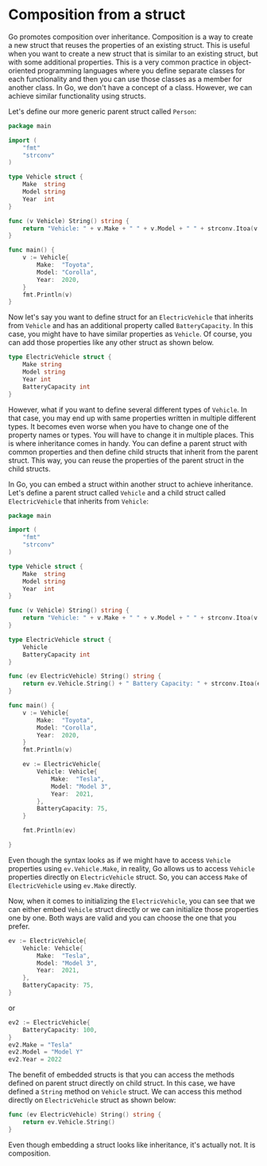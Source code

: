 # Composition from a struct


Go promotes composition over inheritance. Composition is a way to create a new struct that reuses the properties of an existing struct. This is useful when you want to create a new struct that is similar to an existing struct, but with some additional properties. This is a very common practice in object-oriented programming languages where you define separate classes for each functionality and then you can use those classes as a member for another class. In Go, we don't have a concept of a class. However, we can achieve similar functionality using structs.

Let's define our more generic parent struct called `Person`:

```go
package main

import (
	"fmt"
	"strconv"
)

type Vehicle struct {
	Make  string
	Model string
	Year  int
}

func (v Vehicle) String() string {
	return "Vehicle: " + v.Make + " " + v.Model + " " + strconv.Itoa(v.Year)
}

func main() {
	v := Vehicle{
		Make:  "Toyota",
		Model: "Corolla",
		Year:  2020,
	}
	fmt.Println(v)
}
```

Now let's say you want to define struct for an `ElectricVehicle` that inherits from `Vehicle` and has an additional property called `BatteryCapacity`. In this case, you might have to have similar properties as `Vehicle`. Of course, you can add those properties like any other struct as shown below.

```go
type ElectricVehicle struct {
    Make string
	Model string
	Year int
    BatteryCapacity int
}
```

However, what if you want to define several different types of `Vehicle`. In that case, you may end up with same properties written in multiple different types. It becomes even worse when you have to change one of the property names or types. You will have to change it in multiple places. This is where inheritance comes in handy. You can define a parent struct with common properties and then define child structs that inherit from the parent struct. This way, you can reuse the properties of the parent struct in the child structs.

In Go, you can embed a struct within another struct to achieve inheritance. Let's define a parent struct called `Vehicle` and a child struct called `ElectricVehicle` that inherits from `Vehicle`:

```go
package main

import (
	"fmt"
	"strconv"
)

type Vehicle struct {
	Make  string
	Model string
	Year  int
}

func (v Vehicle) String() string {
	return "Vehicle: " + v.Make + " " + v.Model + " " + strconv.Itoa(v.Year)
}

type ElectricVehicle struct {
	Vehicle
	BatteryCapacity int
}

func (ev ElectricVehicle) String() string {
	return ev.Vehicle.String() + " Battery Capacity: " + strconv.Itoa(ev.BatteryCapacity)
}

func main() {
	v := Vehicle{
		Make:  "Toyota",
		Model: "Corolla",
		Year:  2020,
	}
	fmt.Println(v)

	ev := ElectricVehicle{
		Vehicle: Vehicle{
			Make:  "Tesla",
			Model: "Model 3",
			Year:  2021,
		},
		BatteryCapacity: 75,
	}

	fmt.Println(ev)

}
```

Even though the syntax looks as if we might have to access `Vehicle` properties using `ev.Vehicle.Make`, in reality, Go allows us to access `Vehicle` properties directly on `ElectricVehicle` struct. So, you can access `Make` of `ElectricVehicle` using `ev.Make` directly.

Now, when it comes to initializing the `ElectricVehicle`, you can see that we can either embed `Vehicle` struct directly or we can initialize those properties one by one. Both ways are valid and you can choose the one that you prefer.

```go
ev := ElectricVehicle{
    Vehicle: Vehicle{
        Make:  "Tesla",
        Model: "Model 3",
        Year:  2021,
    },
    BatteryCapacity: 75,
}
```

or

```go
ev2 := ElectricVehicle{
    BatteryCapacity: 100,
}
ev2.Make = "Tesla"
ev2.Model = "Model Y"
ev2.Year = 2022
```

The benefit of embedded structs is that you can access the methods defined on parent struct directly on child struct. In this case, we have defined a `String` method on `Vehicle` struct. We can access this method directly on `ElectricVehicle` struct as shown below:

```go
func (ev ElectricVehicle) String() string {
    return ev.Vehicle.String()
}
```

 Even though embedding a struct looks like inheritance, it's actually not. It is composition.